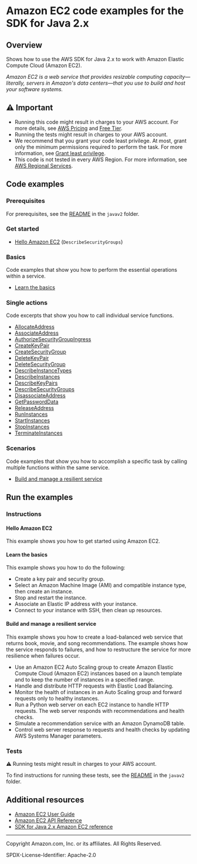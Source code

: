 # Amazon EC2 code examples for the SDK for Java 2.x

## Overview

Shows how to use the AWS SDK for Java 2.x to work with Amazon Elastic Compute Cloud (Amazon EC2).

<!--custom.overview.start-->
<!--custom.overview.end-->

_Amazon EC2 is a web service that provides resizable computing capacity—literally, servers in Amazon's data centers—that you use to build and host your software systems._

## ⚠ Important

* Running this code might result in charges to your AWS account. For more details, see [AWS Pricing](https://aws.amazon.com/pricing/) and [Free Tier](https://aws.amazon.com/free/).
* Running the tests might result in charges to your AWS account.
* We recommend that you grant your code least privilege. At most, grant only the minimum permissions required to perform the task. For more information, see [Grant least privilege](https://docs.aws.amazon.com/IAM/latest/UserGuide/best-practices.html#grant-least-privilege).
* This code is not tested in every AWS Region. For more information, see [AWS Regional Services](https://aws.amazon.com/about-aws/global-infrastructure/regional-product-services).

<!--custom.important.start-->
<!--custom.important.end-->

## Code examples

### Prerequisites

For prerequisites, see the [README](../../README.md#Prerequisites) in the `javav2` folder.


<!--custom.prerequisites.start-->
<!--custom.prerequisites.end-->

### Get started

- [Hello Amazon EC2](src/main/java/com/example/ec2/EC2Scenario.java#L556) (`DescribeSecurityGroups`)


### Basics

Code examples that show you how to perform the essential operations within a service.

- [Learn the basics](src/main/java/com/example/ec2/EC2Scenario.java)


### Single actions

Code excerpts that show you how to call individual service functions.

- [AllocateAddress](src/main/java/com/example/ec2/EC2Scenario.java#L350)
- [AssociateAddress](src/main/java/com/example/ec2/EC2Scenario.java#L331)
- [AuthorizeSecurityGroupIngress](src/main/java/com/example/ec2/EC2Scenario.java#L577)
- [CreateKeyPair](src/main/java/com/example/ec2/EC2Scenario.java#L640)
- [CreateSecurityGroup](src/main/java/com/example/ec2/EC2Scenario.java#L577)
- [DeleteKeyPair](src/main/java/com/example/ec2/EC2Scenario.java#L281)
- [DeleteSecurityGroup](src/main/java/com/example/ec2/EC2Scenario.java#L233)
- [DescribeInstanceTypes](src/main/java/com/example/ec2/EC2Scenario.java#L471)
- [DescribeInstances](src/main/java/com/example/ec2/DescribeInstances.java#L6)
- [DescribeKeyPairs](src/main/java/com/example/ec2/EC2Scenario.java#L623)
- [DescribeSecurityGroups](src/main/java/com/example/ec2/EC2Scenario.java#L556)
- [DisassociateAddress](src/main/java/com/example/ec2/EC2Scenario.java#L314)
- [GetPasswordData](src/main/java/com/example/ec2/GetPasswordData.java#L7)
- [ReleaseAddress](src/main/java/com/example/ec2/EC2Scenario.java#L298)
- [RunInstances](src/main/java/com/example/ec2/CreateInstance.java#L6)
- [StartInstances](src/main/java/com/example/ec2/EC2Scenario.java#L368)
- [StopInstances](src/main/java/com/example/ec2/EC2Scenario.java#L391)
- [TerminateInstances](src/main/java/com/example/ec2/EC2Scenario.java#L250)

### Scenarios

Code examples that show you how to accomplish a specific task by calling multiple
functions within the same service.

- [Build and manage a resilient service](../../usecases/resilient_service/src/main/java/com/example/resilient/Main.java)


<!--custom.examples.start-->
<!--custom.examples.end-->

## Run the examples

### Instructions


<!--custom.instructions.start-->
<!--custom.instructions.end-->

#### Hello Amazon EC2

This example shows you how to get started using Amazon EC2.


#### Learn the basics

This example shows you how to do the following:

- Create a key pair and security group.
- Select an Amazon Machine Image (AMI) and compatible instance type, then create an instance.
- Stop and restart the instance.
- Associate an Elastic IP address with your instance.
- Connect to your instance with SSH, then clean up resources.

<!--custom.basic_prereqs.ec2_Scenario_GetStartedInstances.start-->
<!--custom.basic_prereqs.ec2_Scenario_GetStartedInstances.end-->


<!--custom.basics.ec2_Scenario_GetStartedInstances.start-->
<!--custom.basics.ec2_Scenario_GetStartedInstances.end-->


#### Build and manage a resilient service

This example shows you how to create a load-balanced web service that returns book, movie, and song recommendations. The example shows how the service responds to failures, and how to restructure the service for more resilience when failures occur.

- Use an Amazon EC2 Auto Scaling group to create Amazon Elastic Compute Cloud (Amazon EC2) instances based on a launch template and to keep the number of instances in a specified range.
- Handle and distribute HTTP requests with Elastic Load Balancing.
- Monitor the health of instances in an Auto Scaling group and forward requests only to healthy instances.
- Run a Python web server on each EC2 instance to handle HTTP requests. The web server responds with recommendations and health checks.
- Simulate a recommendation service with an Amazon DynamoDB table.
- Control web server response to requests and health checks by updating AWS Systems Manager parameters.

<!--custom.scenario_prereqs.cross_ResilientService.start-->
<!--custom.scenario_prereqs.cross_ResilientService.end-->


<!--custom.scenarios.cross_ResilientService.start-->
<!--custom.scenarios.cross_ResilientService.end-->

### Tests

⚠ Running tests might result in charges to your AWS account.


To find instructions for running these tests, see the [README](../../README.md#Tests)
in the `javav2` folder.



<!--custom.tests.start-->
<!--custom.tests.end-->

## Additional resources

- [Amazon EC2 User Guide](https://docs.aws.amazon.com/AWSEC2/latest/UserGuide/concepts.html)
- [Amazon EC2 API Reference](https://docs.aws.amazon.com/AWSEC2/latest/APIReference/Welcome.html)
- [SDK for Java 2.x Amazon EC2 reference](https://sdk.amazonaws.com/java/api/latest/software/amazon/awssdk/services/ec2/package-summary.html)

<!--custom.resources.start-->
<!--custom.resources.end-->

---

Copyright Amazon.com, Inc. or its affiliates. All Rights Reserved.

SPDX-License-Identifier: Apache-2.0